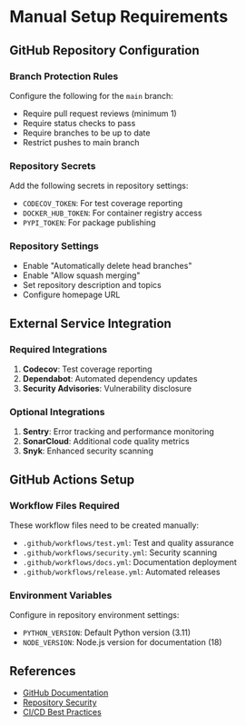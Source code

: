 # Manual Setup Requirements

## GitHub Repository Configuration

### Branch Protection Rules
Configure the following for the `main` branch:
- Require pull request reviews (minimum 1)
- Require status checks to pass
- Require branches to be up to date
- Restrict pushes to main branch

### Repository Secrets
Add the following secrets in repository settings:
- `CODECOV_TOKEN`: For test coverage reporting
- `DOCKER_HUB_TOKEN`: For container registry access
- `PYPI_TOKEN`: For package publishing

### Repository Settings
- Enable "Automatically delete head branches"
- Enable "Allow squash merging"
- Set repository description and topics
- Configure homepage URL

## External Service Integration

### Required Integrations
1. **Codecov**: Test coverage reporting
2. **Dependabot**: Automated dependency updates
3. **Security Advisories**: Vulnerability disclosure

### Optional Integrations
1. **Sentry**: Error tracking and performance monitoring
2. **SonarCloud**: Additional code quality metrics
3. **Snyk**: Enhanced security scanning

## GitHub Actions Setup

### Workflow Files Required
These workflow files need to be created manually:
- `.github/workflows/test.yml`: Test and quality assurance
- `.github/workflows/security.yml`: Security scanning
- `.github/workflows/docs.yml`: Documentation deployment
- `.github/workflows/release.yml`: Automated releases

### Environment Variables
Configure in repository environment settings:
- `PYTHON_VERSION`: Default Python version (3.11)
- `NODE_VERSION`: Node.js version for documentation (18)

## References

- [GitHub Documentation](https://docs.github.com/)
- [Repository Security](https://docs.github.com/en/code-security)
- [CI/CD Best Practices](https://docs.github.com/en/actions/learn-github-actions/essential-features-of-github-actions)